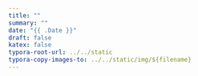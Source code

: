 ```yaml
---
title: ""
summary: ""
date: "{{ .Date }}"
draft: false
katex: false
typora-root-url: ../../static
typora-copy-images-to: ../../static/img/${filename}
---
```

